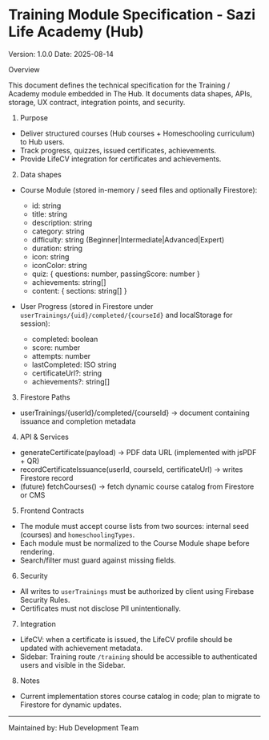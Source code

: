 # Training Module Specification - Sazi Life Academy (Hub)

Version: 1.0.0
Date: 2025-08-14

Overview

This document defines the technical specification for the Training / Academy module embedded in The Hub. It documents data shapes, APIs, storage, UX contract, integration points, and security.

1. Purpose
- Deliver structured courses (Hub courses + Homeschooling curriculum) to Hub users.
- Track progress, quizzes, issued certificates, achievements.
- Provide LifeCV integration for certificates and achievements.

2. Data shapes
- Course Module (stored in-memory / seed files and optionally Firestore):
  - id: string
  - title: string
  - description: string
  - category: string
  - difficulty: string (Beginner|Intermediate|Advanced|Expert)
  - duration: string
  - icon: string
  - iconColor: string
  - quiz: { questions: number, passingScore: number }
  - achievements: string[]
  - content: { sections: string[] }

- User Progress (stored in Firestore under `userTrainings/{uid}/completed/{courseId}` and localStorage for session):
  - completed: boolean
  - score: number
  - attempts: number
  - lastCompleted: ISO string
  - certificateUrl?: string
  - achievements?: string[]

3. Firestore Paths
- userTrainings/{userId}/completed/{courseId} -> document containing issuance and completion metadata

4. API & Services
- generateCertificate(payload) -> PDF data URL (implemented with jsPDF + QR)
- recordCertificateIssuance(userId, courseId, certificateUrl) -> writes Firestore record
- (future) fetchCourses() -> fetch dynamic course catalog from Firestore or CMS

5. Frontend Contracts
- The module must accept course lists from two sources: internal seed (courses) and `homeschoolingTypes`.
- Each module must be normalized to the Course Module shape before rendering.
- Search/filter must guard against missing fields.

6. Security
- All writes to `userTrainings` must be authorized by client using Firebase Security Rules.
- Certificates must not disclose PII unintentionally.

7. Integration
- LifeCV: when a certificate is issued, the LifeCV profile should be updated with achievement metadata.
- Sidebar: Training route `/training` should be accessible to authenticated users and visible in the Sidebar.

8. Notes
- Current implementation stores course catalog in code; plan to migrate to Firestore for dynamic updates.

---

Maintained by: Hub Development Team


